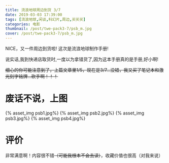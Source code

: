 ```yaml
---
title: 流浪地球周边到货 3/7
date: 2019-03-03 17:39:00
tags: [流浪地球,闲谈,科幻片,周边,买买买]
categories: 电影
thumbnail: /post/twe-pack3-7/psb_m.jpg
cover: /post/twe-pack3-7/psb_m.jpg
---
```

NICE，又一件周边到货啦!
这次是流浪地球制作手册!
<!-- more -->
说实话,我到快递店取货时,一度以为拿错货了,因为这本手册真的是手册,好小啊!

~~细心的你可能注意到了，上篇文章里1/5，现在是3/7...没错，我又买了笔记本和激光刻字铭牌...砍手啊！！！~~
# 废话不说，上图
{% asset_img psb1.jpg%}
{% asset_img psb2.jpg%}
{% asset_img psb3.jpg%}
{% asset_img psb4.jpg%}

# 评价
非常满意啊！内容很不错~~（可能我根本不会去读）~~，收藏价值也很高（对我来说）